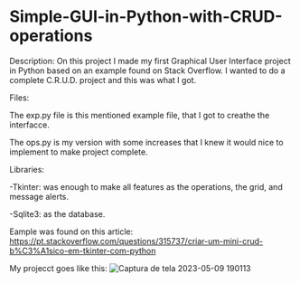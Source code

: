 # Simple-GUI-in-Python-with-CRUD-operations

Description:
On this project I made my first Graphical User Interface project in Python based on an example found on Stack Overflow.
I wanted to do a complete C.R.U.D. project and this was what I got.


Files: 

The exp.py file is this mentioned example file, that I got to creathe the interfacce. 

The ops.py is my version with some increases that I knew it would nice to implement to make project complete. 


Libraries:

-Tkinter: was enough to make all features as the operations, the grid, and message alerts.

-Sqlite3: as the database. 



Eample was found on this article:
https://pt.stackoverflow.com/questions/315737/criar-um-mini-crud-b%C3%A1sico-em-tkinter-com-python

My projecct goes like this:
![Captura de tela 2023-05-09 190113](https://github.com/TiagusFR/Simple-GUI-in-Python-with-CRUD-operations/assets/124302337/d8f5d385-3b5c-4f1e-a191-a45c21b0f387)
